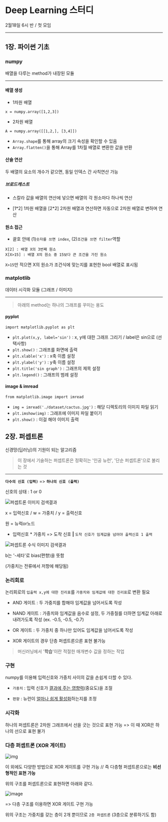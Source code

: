 # Deep Learning 스터디

2월18일 6시 반 / 첫 모임

---

## 1장. 파이썬 기초

### numpy

배열을 다루는 method가 내장된 모듈

---

#### 배열 생성

- 1차원 배열

`x = numpy.array([1,2,3])`

- 2차원 배열

`A = numpy.array([[1,2,], [3,4]])`

- `Array.shape`를 통해 array의 크기 속성을 확인할 수 있음
- `Array.flatten()`을 통해 Array를 1차월 배열로 변환한 값을 반환



#### 산술 연산

두 배열의 요소의 개수가 같으면, 동일 인덱스 간 사칙연산 가능

##### 브로드캐스트

- 스칼라 값을 배열의 연산에 넣으면 배열의 각 원소마다 하나씩 연산

- [1\*2] 1차원 배열을 [2\*2] 2차원 배열과 연산하면 자동으로 2차원 배열로 변하며 연산



#### 원소 접근

- 괄호 안에 (1)`숫자를 쓰면 index`, (2)`조건을 쓰면 filter`역할

```
X[2] : 배열 X의 3번째 원소
X[X>15] : 배열 X의 원소 중 15보다 큰 조건을 가진 원소
```

`X>15`만 적으면 X의 원소가 조건식에 맞는지를 표현한 bool 배열로 표시됨



### matplotlib

데이터 시각화 모듈 (그래프 / 이미지)

---

> 아래의 method는 하나의 그래프를 꾸미는 용도

#### pyplot

`import matplotlib.pyplot as plt`

- `plt.plot(x,y, label='sin')` : x, y에 대한 그래프 그리기 / label은 sin으로 (선택사항)
- `plt.show()` : 그래프를 화면에 출력
- `plt.xlable('x')` : x축 이름 설정
- `plt.ylabel('y')` : y축 이름 설정
- `plt.title('sin graph')` : 그래프의 제목 설정
- `plt.legend()` : 그래프의 범례 설정

#### image & imread

`from matplotlib.image import imread`

- `img = imread('./dataset/cactus.jpg')` : 해당 디렉토리의 이미지 파일 읽기
- `plt.imshow(img)` : 그래프에 이미지 파일 붙이기
- `plt.show()` : 이걸 해야 이미지 출력



## 2장. 퍼셉트론

신경망(딥러닝)의 기원이 되는 알고리즘

> 이 장에서 기술하는 퍼셉트론은 정확히는 '인공 뉴런', '단순 퍼셉트론'으로 불리는 것

---

**`다수의 신호 (입력)`** => **`하나의 신호 (출력)`**

신호의 상태 : 1 or 0

![퍼셉트론 이미지 검색결과](https://img1.daumcdn.net/thumb/R800x0/?scode=mtistory2&fname=https%3A%2F%2Ft1.daumcdn.net%2Fcfile%2Ftistory%2F99BDCE4D5B98A1022C)

x = 입력신호 / w = 가중치 / y = 출력신호

원 = 뉴럭or노드

- 입력신호 * 가중치 => 도착 신호 **|** `도착 신호가 임계값을 넘어야 출력신호 1 출력`

![퍼셉트론 수식 이미지 검색결과](https://t1.daumcdn.net/cfile/tistory/9979C74F5B83619A28)

b는 '-세타'로 bias(편향)을 뜻함

(가중치는 전류에서 저항에 해당됨)



### 논리회로

논리회로의 `입출력 x,y에 대한 진리표`를 `가중치와 임계값에 대한 진리표`로 변환 필요

- AND 게이트 : 두 가중치를 합해야 임계값을 넘어서도록 작성
- NAND 게이트 : 가중치와 임계값을 음수로 설정, 두 가중칠를 더하면 임계값 아래로 내려가도록 작성 (ex. -0.5, -0.5, -0.7)
- OR 게이트 : 두 가중치 중 하나만 있어도 임계값을 넘어서도록 작성



- XOR 게이트의 경우 단층 퍼셉트론으론 표현 불가능

> 머신러닝에서 '**학습**'이란 적절한 매개변수 값을 정하는 작업



### 구현

numpy를 이용해 입력신호와 가중치 사이의 값을 손쉽게 더할 수 있다.

- `가중치` : 입력 신호가 <u>결과에 주는 영향력</u>(중요도)을 조절

- `편향` : 뉴런이 <u>얼마나 쉽게 활성화</u>하는지를 조정



### 시각화

하나의 퍼셉트론은 2차원 그래프에서 선을 긋는 것으로 표현 가능 => 이 때 XOR은 하나의 선으로 표현 불가



### 다층 퍼셉트론 (XOR 게이트)

![img](https://upload.wikimedia.org/wikipedia/commons/a/a2/254px_3gate_XOR.jpg)

이 외에도 다양한 방법으로 XOR 게이트를 구현 가능 // 즉 다층형 퍼셉트론으로는 **비선형적인 표현 가능**

위의 구조를 퍼셉트론으로 표현하면 아래와 같다.

![image](https://user-images.githubusercontent.com/77447841/107851021-f8c10780-6e49-11eb-8ddb-a97b7cae2e87.png)

=> 다층 구조를 이용하면 XOR 게이트 구현 가능

위의 구조는 가중치를 갖는 층이 2개 뿐이므로 `2층 퍼셉트론` (3층으로 분류하기도 함)
